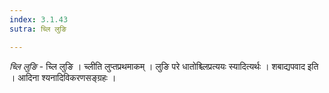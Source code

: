 ```yaml
---
index: 3.1.43
sutra: च्लि लुङि

---
```

_च्लि लुङि_ - च्लि लुङि । च्लीति लुप्तप्रथमाकम् । लुङि परे धातोश्च्लिप्रत्ययः स्यादित्यर्थः । शबाद्यपवाद इति । आदिना श्यनादिविकरणसङ्ग्रहः । 